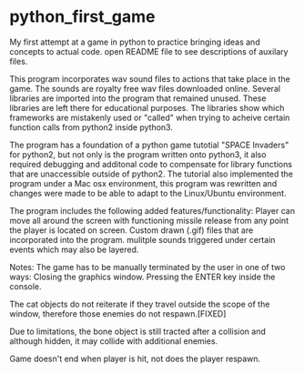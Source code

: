 # python_first_game
My first attempt at a game in python to practice bringing ideas and concepts to actual code.  open README file to see descriptions of auxilary files.

This program incorporates wav sound files to actions that take place in the game.
The sounds are royalty free wav files downloaded online.
Several libraries are imported into the program that remained unused.  These libraries are left there for educational purposes.
The libraries show which frameworks are mistakenly used or "called" when trying to acheive certain function calls from python2
inside python3.

The program has a foundation of a python game tutotial "SPACE Invaders" for python2, but not only is the program written onto
python3, it also required debugging and additonal code to compensate for library functions that are unaccessible outside of python2.  The tutorial also implemented the program under a Mac osx environment, this program was rewritten and changes were made
to be able to adapt to the Linux/Ubuntu environment.  

The program includes the following added features/functionality:
Player can move all around the screen with functioning missile release from any point the player is located on screen.
Custom drawn (.gif) files that are incorporated into the program.
mulitple sounds triggered under certain events which may also be layered.

Notes:
The game has to be manually terminated by the user in one of two ways:
Closing the graphics window.
Pressing the ENTER key inside the console.

The cat objects do not reiterate if they travel outside the scope of the window, therefore those enemies do not respawn.[FIXED]

Due to limitations, the bone object is still tracted after a collision and although hidden, it may collide with additional enemies.

Game doesn't end when player is hit, not does the player respawn.
